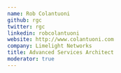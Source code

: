 ```yaml
---
name: Rob Colantuoni
github: rgc
twitter: rgc
linkedin: robcolantuoni
website: http://www.colantuoni.com
company: Limelight Networks
title: Advanced Services Architect
moderator: true
---
```

